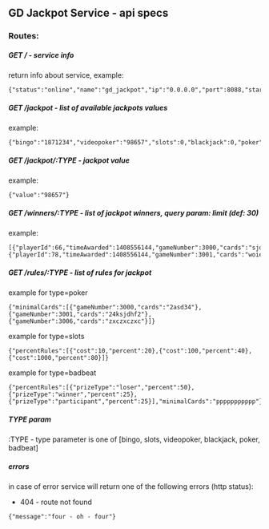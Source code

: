 GD Jackpot Service - api specs
---

### Routes:

##### GET / - service info

return info about service, example:
```
{"status":"online","name":"gd_jackpot","ip":"0.0.0.0","port":8088,"startTime":1408812425}
```

##### GET /jackpot - list of available jackpots values
example:
```
{"bingo":"1871234","videopoker":"98657","slots":0,"blackjack":0,"poker":0,"badbeat":0}
```
##### GET /jackpot/:TYPE - jackpot value
example:
```
{"value":"98657"}
```
 
##### GET /winners/:TYPE - list of jackpot winners, query param: limit (def: 30)
example:
```
[{"playerId":66,"timeAwarded":1408556144,"gameNumber":3000,"cards":"sjdhf8","moneyWon":12894},{"playerId":78,"timeAwarded":1408556144,"gameNumber":3001,"cards":"woief","moneyWon":92837}]
```
##### GET /rules/:TYPE - list of rules for jackpot
example for type=poker
```
{"minimalCards":[{"gameNumber":3000,"cards":"2asd34"},{"gameNumber":3001,"cards":"24ksjdhf2"},{"gameNumber":3006,"cards":"zxczxczxc"}]}
``` 

example for type=slots
```
{"percentRules":[{"cost":10,"percent":20},{"cost":100,"percent":40},{"cost":1000,"percent":80}]}
```

example for type=badbeat
```
{"percentRules":[{"prizeType":"loser","percent":50},{"prizeType":"winner","percent":25},{"prizeType":"participant","percent":25}],"minimalCards":"ppppppppppp"}
```

##### TYPE param
:TYPE - type parameter is one of [bingo, slots, videopoker, blackjack, poker, badbeat]

##### errors
in case of error service will return one of the following errors (http status):
 * 404 - route not found
```
{"message":"four - oh - four"}
```


